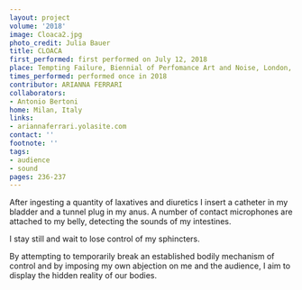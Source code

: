 ```yaml
---
layout: project
volume: '2018'
image: Cloaca2.jpg
photo_credit: Julia Bauer
title: CLOACA
first_performed: first performed on July 12, 2018
place: Tempting Failure, Biennial of Perfomance Art and Noise, London, UK
times_performed: performed once in 2018
contributor: ARIANNA FERRARI
collaborators:
- Antonio Bertoni
home: Milan, Italy
links:
- ariannaferrari.yolasite.com
contact: ''
footnote: ''
tags:
- audience
- sound
pages: 236-237
---
```


After ingesting a quantity of laxatives and diuretics I insert a catheter in my bladder and a tunnel plug in my anus. A number of contact microphones are attached to my belly, detecting the sounds of my intestines.

I stay still and wait to lose control of my sphincters.

By attempting to temporarily break an established bodily mechanism of control and by imposing my own abjection on me and the audience, I aim to display the hidden reality of our bodies.
